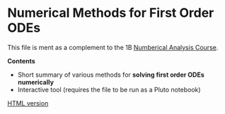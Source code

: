 # Numerical Methods for First Order ODEs

This file is ment as a complement to the 1B [Numberical Analysis Course](http://damtp.cam.ac.uk/).

**Contents**
- Short summary of various methods for **solving first order ODEs numerically**
- Interactive tool (requires the file to be run as a Pluto notebook)

[HTML version](https://sje30.github.io/catam-julia/1b/solving-odes-numerically/ode.html)
